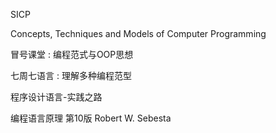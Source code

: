 
SICP

Concepts, Techniques and Models of Computer Programming

冒号课堂 : 编程范式与OOP思想

七周七语言 : 理解多种编程范型

程序设计语言-实践之路

编程语言原理 第10版 Robert W. Sebesta

